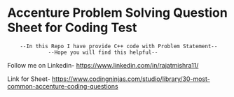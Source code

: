 # Accenture Problem Solving Question Sheet for Coding Test
        --In this Repo I have provide C++ code with Problem Statement--
                 --Hope you will find this helpful--
Follow me on Linkedin-  https://www.linkedin.com/in/rajatmishra11/


Link for Sheet- https://www.codingninjas.com/studio/library/30-most-common-accenture-coding-questions
